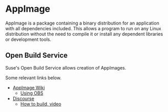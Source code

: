 # AppImage

AppImage is a package containing a binary distribution for an application with all dependencies included. This allows a program to run on any Linux distribution without the need to compile it or install any dependent libraries or development tools.

## Open Build Service

Suse's Open Build Service allows creation of AppImages.

Some relevant links below.

- [AppImage Wiki](https://github.com/AppImage/AppImageKit/wiki)
  - [Using OBS](https://github.com/AppImage/AppImageKit/wiki/Using-Open-Build-Service)
- [Discourse](https://discourse.appimage.org/)
  - [How to build, video](https://discourse.appimage.org/t/how-to-build-an-avogadro-appimage-using-the-obs-sources-and-dependencies-issues/400)